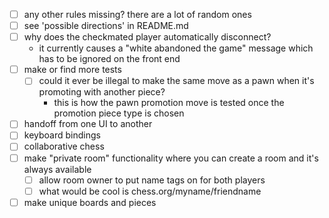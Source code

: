 - [ ] any other rules missing? there are a lot of random ones
- [ ] see 'possible directions' in README.md
- [ ] why does the checkmated player automatically disconnect?
  - it currently causes a "white abandoned the game" message which has to be ignored on the front end
- [ ] make or find more tests
    - [ ] could it ever be illegal to make the same move as a pawn when it's promoting with another piece?
        - this is how the pawn promotion move is tested once the promotion piece type is chosen
- [ ] handoff from one UI to another
- [ ] keyboard bindings
- [ ] collaborative chess
- [ ] make "private room" functionality where you can create a room and it's always available
  - [ ] allow room owner to put name tags on for both players
  - [ ] what would be cool is chess.org/myname/friendname
- [ ] make unique boards and pieces

